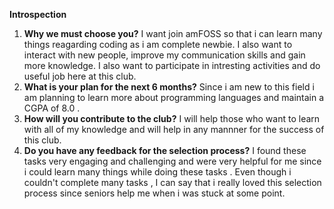  **Introspection**

1. **Why we must choose you?**
   I want join amFOSS so that i can learn many things reagarding coding as i am complete newbie. I also want to interact with new people, improve my communication skills  and  gain more knowledge. I also want to participate in intresting activities and do useful job here at this club. 
2. **What is your plan for the next 6 months?**
   Since i am new to this field i am planning to learn more about programming languages  and maintain a CGPA of 8.0 .
3. **How will you contribute to the club?**
   I will help those who want to learn with all of my knowledge 
   and will help in any mannner for the success of this club.
4.  **Do you have any feedback for the selection process?** 
   I found these tasks very engaging and challenging  and were very helpful for me since i could learn many things while doing these tasks . Even though i couldn't complete many tasks , I can say that i really loved this selection process since seniors help me when i was stuck at some point.
